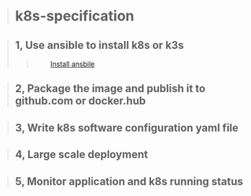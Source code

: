 ># k8s-specification

>## 1, Use ansible to install k8s or k3s
>>&emsp;&emsp;  [Install ansbile](./ansible/README.md)

>## 2, Package the image and publish it to github.com or docker.hub

>## 3, Write k8s software configuration yaml file

>## 4, Large scale deployment

>## 5, Monitor application and k8s running status